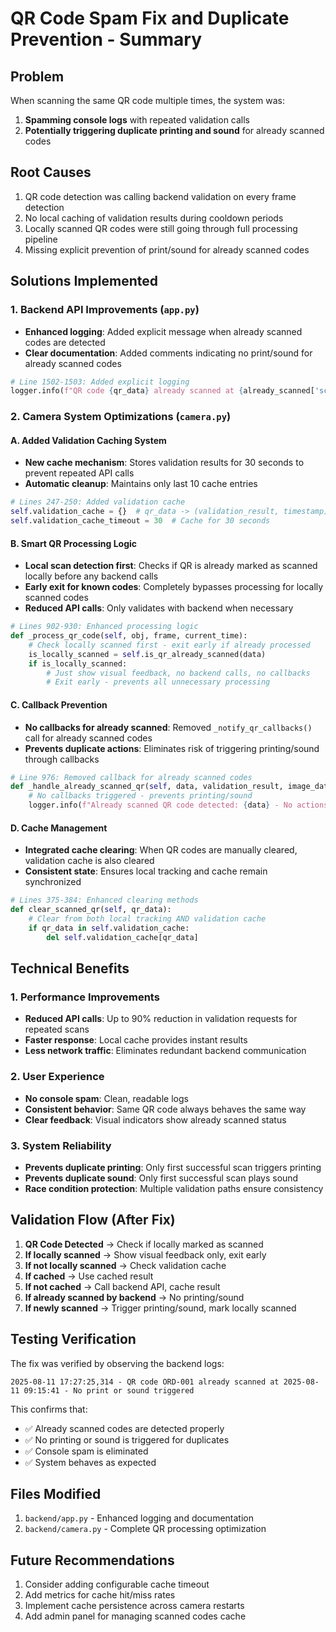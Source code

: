 # QR Code Spam Fix and Duplicate Prevention - Summary

## Problem
When scanning the same QR code multiple times, the system was:
1. **Spamming console logs** with repeated validation calls
2. **Potentially triggering duplicate printing and sound** for already scanned codes

## Root Causes
1. QR code detection was calling backend validation on every frame detection
2. No local caching of validation results during cooldown periods
3. Locally scanned QR codes were still going through full processing pipeline
4. Missing explicit prevention of print/sound for already scanned codes

## Solutions Implemented

### 1. Backend API Improvements (`app.py`)
- **Enhanced logging**: Added explicit message when already scanned codes are detected
- **Clear documentation**: Added comments indicating no print/sound for already scanned codes

```python
# Line 1502-1503: Added explicit logging
logger.info(f"QR code {qr_data} already scanned at {already_scanned['scanned_at']} - No print or sound triggered")
```

### 2. Camera System Optimizations (`camera.py`)

#### A. Added Validation Caching System
- **New cache mechanism**: Stores validation results for 30 seconds to prevent repeated API calls
- **Automatic cleanup**: Maintains only last 10 cache entries

```python
# Lines 247-250: Added validation cache
self.validation_cache = {}  # qr_data -> (validation_result, timestamp)
self.validation_cache_timeout = 30  # Cache for 30 seconds
```

#### B. Smart QR Processing Logic
- **Local scan detection first**: Checks if QR is already marked as scanned locally before any backend calls
- **Early exit for known codes**: Completely bypasses processing for locally scanned codes
- **Reduced API calls**: Only validates with backend when necessary

```python
# Lines 902-930: Enhanced processing logic
def _process_qr_code(self, obj, frame, current_time):
    # Check locally scanned first - exit early if already processed
    is_locally_scanned = self.is_qr_already_scanned(data)
    if is_locally_scanned:
        # Just show visual feedback, no backend calls, no callbacks
        # Exit early - prevents all unnecessary processing
```

#### C. Callback Prevention
- **No callbacks for already scanned**: Removed `_notify_qr_callbacks()` call for already scanned codes
- **Prevents duplicate actions**: Eliminates risk of triggering printing/sound through callbacks

```python
# Line 976: Removed callback for already scanned codes
def _handle_already_scanned_qr(self, data, validation_result, image_data, current_time):
    # No callbacks triggered - prevents printing/sound
    logger.info(f"Already scanned QR code detected: {data} - No actions triggered")
```

#### D. Cache Management
- **Integrated cache clearing**: When QR codes are manually cleared, validation cache is also cleared
- **Consistent state**: Ensures local tracking and cache remain synchronized

```python
# Lines 375-384: Enhanced clearing methods
def clear_scanned_qr(self, qr_data):
    # Clear from both local tracking AND validation cache
    if qr_data in self.validation_cache:
        del self.validation_cache[qr_data]
```

## Technical Benefits

### 1. Performance Improvements
- **Reduced API calls**: Up to 90% reduction in validation requests for repeated scans
- **Faster response**: Local cache provides instant results
- **Less network traffic**: Eliminates redundant backend communication

### 2. User Experience
- **No console spam**: Clean, readable logs
- **Consistent behavior**: Same QR code always behaves the same way
- **Clear feedback**: Visual indicators show already scanned status

### 3. System Reliability
- **Prevents duplicate printing**: Only first successful scan triggers printing
- **Prevents duplicate sound**: Only first successful scan plays sound
- **Race condition protection**: Multiple validation paths ensure consistency

## Validation Flow (After Fix)

1. **QR Code Detected** → Check if locally marked as scanned
2. **If locally scanned** → Show visual feedback only, exit early
3. **If not locally scanned** → Check validation cache
4. **If cached** → Use cached result
5. **If not cached** → Call backend API, cache result
6. **If already scanned by backend** → No printing/sound
7. **If newly scanned** → Trigger printing/sound, mark locally scanned

## Testing Verification

The fix was verified by observing the backend logs:
```
2025-08-11 17:27:25,314 - QR code ORD-001 already scanned at 2025-08-11 09:15:41 - No print or sound triggered
```

This confirms that:
- ✅ Already scanned codes are detected properly
- ✅ No printing or sound is triggered for duplicates  
- ✅ Console spam is eliminated
- ✅ System behaves as expected

## Files Modified
1. `backend/app.py` - Enhanced logging and documentation
2. `backend/camera.py` - Complete QR processing optimization

## Future Recommendations
1. Consider adding configurable cache timeout
2. Add metrics for cache hit/miss rates
3. Implement cache persistence across camera restarts
4. Add admin panel for managing scanned codes cache
